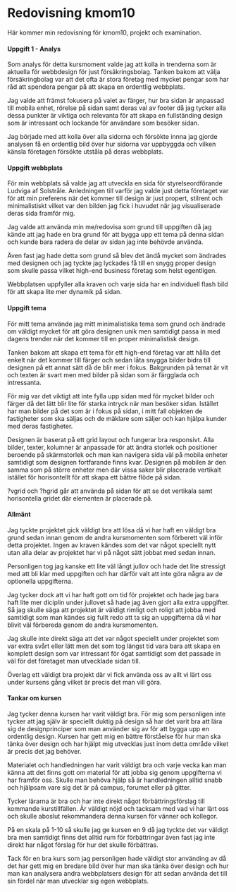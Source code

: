 ---
---
Redovisning kmom10
=========================

Här kommer min redovisning för kmom10, projekt och examination.

#### Uppgift 1 - Analys
Som analys för detta kursmoment valde jag att kolla in trenderna som är aktuella för webbdesign för just försäkringsbolag. Tanken bakom att välja försäkringbolag var att det ofta är stora företag med mycket pengar som har råd att spendera pengar på att skapa en ordentlig webbplats.

Jag valde att främst fokusera på valet av färger, hur bra sidan är anpassad till mobila enhet, rörelse på sidan samt deras val av footer då jag tycker alla dessa punkter är viktiga och relevanta för att skapa en fullständing design som är intressant och lockande för användare som besöker sidan.

Jag började med att kolla över alla sidorna och försökte innna jag gjorde analysen få en ordentlig bild över hur sidorna var uppbyggda och vilken känsla företagen försökte utståla på deras webbplats.

#### Uppgift webbplats
För min webbplats så valde jag att utveckla en sida för styrelseordförande Ludviga af Solstråle. Anledningen till varför jag valde just detta företaget var för att min preferens när det kommer till design är just propert, stilrent och minimalistiskt vilket var den bilden jag fick i huvudet när jag visualiserade deras sida framför mig.

Jag valde att använda min me/redovisa som grund till uppgiften då jag kände att jag hade en bra grund för att bygga upp ett tema på denna sidan och kunde bara radera de delar av sidan jag inte behövde använda.

Även fast jag hade detta som grund så blev det ändå mycket som ändrades med designen och jag tyckte jag lyckades få till en snygg proper design som skulle passa vilket high-end business företag som helst egentligen.

Webbplatsen uppfyller alla kraven och varje sida har en individuell flash bild för att skapa lite mer dynamik på sidan.

#### Uppgift tema
För mitt tema använde jag mitt minimalistiska tema som grund och ändrade om väldigt mycket för att göra designen unik men samtidigt passa in med dagens trender när det kommer till en proper minimalistisk design.

Tanken bakom att skapa ett tema för ett high-end företag var att hålla det enkelt när det kommer till färger och sedan låta snygga bilder bidra till designen på ett annat sätt då de blir mer i fokus. Bakgrunden på temat är vit och texten är svart men med bilder på sidan som är färgglada och intressanta.

För mig var det viktigt att inte fylla upp sidan med för mycket bilder och färger då det lätt blir lite för starka intryck när man besöker sidan. Istället har man bilder på det som är i fokus på sidan, i mitt fall objekten de fastigheter som ska säljas och de mäklare som säljer och kan hjälpa kunder med deras fastigheter.

Designen är baserat på ett grid layout och fungerar bra responsivt. Alla bilder, texter, kolumner är anpassade för att ändra storlek och positioner beroende på skärmstorlek och man kan navigera sida väl på mobila enheter samtidigt som designen fortfarande finns kvar. Designen på mobilen är den samma som på större enheter men där vissa saker blir placerade vertikalt istället för horisontellt för att skapa ett bättre flöde på sidan.

?vgrid och ?hgrid går att använda på sidan för att se det vertikala samt horisontella gridet där elementen är placerade på.

#### Allmänt
Jag tyckte projektet gick väldigt bra att lösa då vi har haft en väldigt bra grund sedan innan genom de andra kursmomenten som förberett väl inför detta projektet. Ingen av kraven kändes som det var något speciellt nytt utan alla delar av projektet har vi på något sätt jobbat med sedan innan.

Personligen tog jag kanske ett lite väl långt jullov och hade det lite stressigt med att bli klar med uppgiften och har därför valt att inte göra några av de optionella uppgifterna.

Jag tycker dock att vi har haft gott om tid för projektet och hade jag bara haft lite mer diciplin under jullovet så hade jag även gjort alla extra uppgifter. Så jag skulle säga att projektet är väldigt rimligt och roligt att jobba med samtidigt som man kändes sig fullt redo att ta sig an uppgifterna då vi har blivit väl förbereda genom de andra kursmomenten.

Jag skulle inte direkt säga att det var något speciellt under projektet som var extra svårt eller lätt men det som tog längst tid vara bara att skapa en komplett design som var intressant för ögat samtidigt som det passade in väl för det företaget man utvecklade sidan till.

Överlag ett väldigt bra projekt där vi fick använda oss av allt vi lärt oss under kursens gång vilket är precis det man vill göra.

#### Tankar om kursen
Jag tycker denna kursen har varit väldigt bra. För mig som personligen inte tycker att jag själv är speciellt duktig på design så har det varit bra att lära sig de designprinciper som man använder sig av för att bygga upp en ordentlig design. Kursen har gett mig en bättre förståelse för hur man ska tänka över design och har hjälpt mig utvecklas just inom detta område vilket är precis det jag behöver.

Materialet och handledningen har varit väldigt bra och varje vecka kan man känna att det finns gott om material för att jobba sig genom uppgifterna vi har framför oss. Skulle man behöva hjälp så är handledningen alltid snabb och hjälpsam vare sig det är på campus, forumet eller på gitter.

Tycker lärarna är bra och har inte direkt något förbättringsförslag till kommande kurstillfällen. Är väldigt nöjd och tacksam med vad vi har lärt oss och skulle aboslut rekommandera denna kursen för vänner och kollegor.

På en skala på 1-10 så skulle jag ge kursen en 9 då jag tyckte det var väldigt bra men samtidigt finns det alltid rum för förbättringar även fast jag inte direkt har något förslag för hur det skulle förbättras.

Tack för en bra kurs som jag personligen hade väldigt stor använding av då det har gett mig en bredare bild över hur man ska tänka över design och hur man kan analysera andra webbplatsers design för att sedan använda det till sin fördel när man utvecklar sig egen webbplats.
